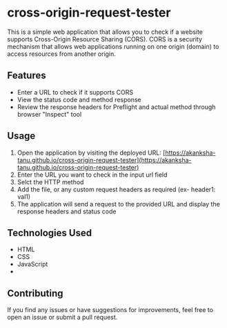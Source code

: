 # cross-origin-request-tester

This is a simple web application that allows you to check if a website supports Cross-Origin Resource Sharing (CORS). CORS is a security mechanism that allows web applications running on one origin (domain) to access resources from another origin.

## Features

- Enter a URL to check if it supports CORS
- View the status code and method response 
- Review the response headers for Preflight and actual method through browser "Inspect" tool 

## Usage

1. Open the application by visiting the deployed URL: [https://akanksha-tanu.github.io/cross-origin-request-tester](https://akanksha-tanu.github.io/cross-origin-request-tester)
2. Enter the URL you want to check in the input url field
3. Selct the HTTP method
4. Add the file, or any custom request headers as required (ex- header1: val1)
5. The application will send a request to the provided URL and display the response headers and status code

## Technologies Used

- HTML
- CSS
- JavaScript
- 
## Contributing

If you find any issues or have suggestions for improvements, feel free to open an issue or submit a pull request.
